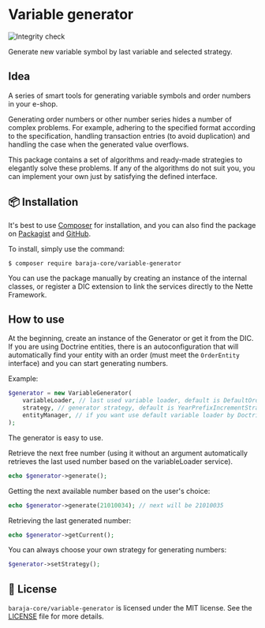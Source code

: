 Variable generator
======================

![Integrity check](https://github.com/baraja-core/variable-generator/workflows/Integrity%20check/badge.svg)

Generate new variable symbol by last variable and selected strategy.

Idea
----

A series of smart tools for generating variable symbols and order numbers in your e-shop.

Generating order numbers or other number series hides a number of complex problems. For example, adhering to the specified format according to the specification, handling transaction entries (to avoid duplication) and handling the case when the generated value overflows.

This package contains a set of algorithms and ready-made strategies to elegantly solve these problems. If any of the algorithms do not suit you, you can implement your own just by satisfying the defined interface.

📦 Installation
---------------

It's best to use [Composer](https://getcomposer.org) for installation, and you can also find the package on
[Packagist](https://packagist.org/packages/baraja-core/admin-bar) and
[GitHub](https://github.com/baraja-core/variable-generator).

To install, simply use the command:

```
$ composer require baraja-core/variable-generator
```

You can use the package manually by creating an instance of the internal classes, or register a DIC extension to link the services directly to the Nette Framework.

How to use
----------

At the beginning, create an instance of the Generator or get it from the DIC. If you are using Doctrine entities, there is an autoconfiguration that will automatically find your entity with an order (must meet the `OrderEntity` interface) and you can start generating numbers.

Example:

```php
$generator = new VariableGenerator(
	variableLoader, // last used variable loader, default is DefaultOrderVariableLoader
	strategy, // generator strategy, default is YearPrefixIncrementStrategy
	entityManager, // if you want use default variable loader by Doctrine entity
);
```

The generator is easy to use.

Retrieve the next free number (using it without an argument automatically retrieves the last used number based on the variableLoader service).

```php
echo $generator->generate();
```

Getting the next available number based on the user's choice:

```php
echo $generator->generate(21010034); // next will be 21010035
```

Retrieving the last generated number:

```php
echo $generator->getCurrent();
```

You can always choose your own strategy for generating numbers:

```php
$generator->setStrategy();
```

📄 License
-----------

`baraja-core/variable-generator` is licensed under the MIT license. See the [LICENSE](https://github.com/baraja-core/variable-generator/blob/master/LICENSE) file for more details.
